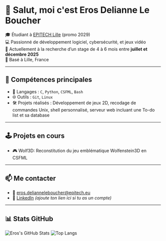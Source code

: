 # 👋 Salut, moi c'est Eros Delianne Le Boucher

🎓 Étudiant à [EPITECH Lille](https://www.epitech.eu/) (promo 2029)  
💻 Passionné de développement logiciel, cybersécurité, et jeux vidéo  
🔎 Actuellement à la recherche d’un stage de 4 à 6 mois entre **juillet et décembre 2025**  
📍 Basé à Lille, France  

---

## 🚀 Compétences principales

- 🔧 Langages : `C`, `Python`, `CSFML`, `Bash`
- 🌐 Outils : `Git`, `Linux`
- 🛠️ Projets réalisés : Développement de jeux 2D, recodage de commandes Unix, shell personnalisé, serveur web incluant une To-do list et sa database

---

## 🕹️ Projets en cours

- 🎮 Wolf3D: Reconstitution du jeu emblématique Wolfenstein3D en CSFML

---

## 📫 Me contacter

- 📧 eros.delianneleboucher@epitech.eu  
- 💼 [LinkedIn](https://www.linkedin.com/in/erosdelianne/) *(ajoute ton lien ici si tu as un compte)*

---

## 📊 Stats GitHub

![Eros's GitHub Stats](https://github-readme-stats.vercel.app/api?username=Sores-ss&show_icons=true&theme=tokyonight&count_private=true)
![Top Langs](https://github-readme-stats.vercel.app/api/top-langs/?username=Sores-ss&layout=compact&theme=tokyonight)

